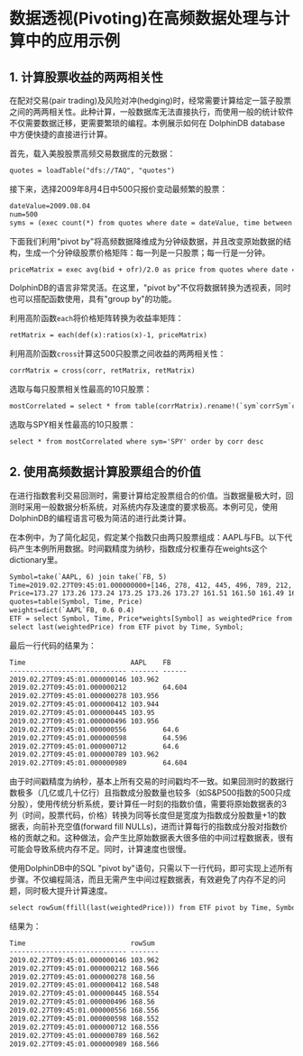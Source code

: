 # 数据透视(Pivoting)在高频数据处理与计算中的应用示例

## 1. 计算股票收益的两两相关性

在配对交易(pair trading)及风险对冲(hedging)时，经常需要计算给定一篮子股票之间的两两相关性。此种计算，一般数据库无法直接执行，而使用一般的统计软件不仅需要数据迁移，更需要繁琐的编程。本例展示如何在 DolphinDB database 中方便快捷的直接进行计算。

首先，载入美股股票高频交易数据库的元数据：

```txt
quotes = loadTable("dfs://TAQ", "quotes")
```

接下来，选择2009年8月4日中500只报价变动最频繁的股票：

```txt
dateValue=2009.08.04
num=500
syms = (exec count(*) from quotes where date = dateValue, time between 09:30:00 : 15:59:59, 0<bid, bid<ofr, ofr<bid*1.1 group by Symbol order by count desc).Symbol[0:num]
```

下面我们利用"pivot by"将高频数据降维成为分钟级数据，并且改变原始数据的结构，生成一个分钟级股票价格矩阵：每一列是一只股票；每一行是一分钟。

```txt
priceMatrix = exec avg(bid + ofr)/2.0 as price from quotes where date = dateValue, Symbol in syms, 0<bid, bid<ofr, ofr<bid*1.1, time between 09:30:00 : 15:59:59 pivot by time.minute() as minute, Symbol
```

DolphinDB的语言非常灵活。在这里，"pivot by"不仅将数据转换为透视表，同时也可以搭配函数使用，具有"group by"的功能。

利用高阶函数`each`将价格矩阵转换为收益率矩阵：

```txt
retMatrix = each(def(x):ratios(x)-1, priceMatrix)
```

利用高阶函数`cross`计算这500只股票之间收益的两两相关性：

```txt
corrMatrix = cross(corr, retMatrix, retMatrix)
```

选取与每只股票相关性最高的10只股票：

```txt
mostCorrelated = select * from table(corrMatrix).rename!(`sym`corrSym`corr) context by sym having rank(corr,false) between 1:10
```

选取与SPY相关性最高的10只股票：

```txt
select * from mostCorrelated where sym='SPY' order by corr desc
```

## 2. 使用高频数据计算股票组合的价值

在进行指数套利交易回测时，需要计算给定股票组合的价值。当数据量极大时，回测时采用一般数据分析系统，对系统内存及速度的要求极高。本例可见，使用DolphinDB的编程语言可极为简洁的进行此类计算。

在本例中，为了简化起见，假定某个指数只由两只股票组成：AAPL与FB。以下代码产生本例所用数据。时间戳精度为纳秒，指数成分权重存在weights这个dictionary里。

```txt
Symbol=take(`AAPL, 6) join take(`FB, 5)
Time=2019.02.27T09:45:01.000000000+[146, 278, 412, 445, 496, 789, 212, 556, 598, 712, 989]
Price=173.27 173.26 173.24 173.25 173.26 173.27 161.51 161.50 161.49 161.50 161.51
quotes=table(Symbol, Time, Price)
weights=dict(`AAPL`FB, 0.6 0.4)
ETF = select Symbol, Time, Price*weights[Symbol] as weightedPrice from quotes
select last(weightedPrice) from ETF pivot by Time, Symbol;
```

最后一行代码的结果为：

```txt
Time                          AAPL    FB
----------------------------- ------- ------
2019.02.27T09:45:01.000000146 103.962
2019.02.27T09:45:01.000000212         64.604
2019.02.27T09:45:01.000000278 103.956
2019.02.27T09:45:01.000000412 103.944
2019.02.27T09:45:01.000000445 103.95
2019.02.27T09:45:01.000000496 103.956
2019.02.27T09:45:01.000000556         64.6
2019.02.27T09:45:01.000000598         64.596
2019.02.27T09:45:01.000000712         64.6
2019.02.27T09:45:01.000000789 103.962
2019.02.27T09:45:01.000000989         64.604
```

由于时间戳精度为纳秒，基本上所有交易的时间戳均不一致。如果回测时的数据行数极多（几亿或几十亿行）且指数成分股数量也较多（如S&P500指数的500只成分股），使用传统分析系统，要计算任一时刻的指数价值，需要将原始数据表的3列（时间，股票代码，价格）转换为同等长度但是宽度为指数成分股数量+1的数据表，向前补充空值(forward fill NULLs)，进而计算每行的指数成分股对指数价格的贡献之和。这种做法，会产生比原始数据表大很多倍的中间过程数据表，很有可能会导致系统内存不足。同时，计算速度也很慢。

使用DolphinDB中的SQL "pivot by"语句，只需以下一行代码，即可实现上述所有步骤。不仅编程简洁，而且无需产生中间过程数据表，有效避免了内存不足的问题，同时极大提升计算速度。

```txt
select rowSum(ffill(last(weightedPrice))) from ETF pivot by Time, Symbol;
```

结果为：

```txt
Time                          rowSum
----------------------------- -------
2019.02.27T09:45:01.000000146 103.962
2019.02.27T09:45:01.000000212 168.566
2019.02.27T09:45:01.000000278 168.56
2019.02.27T09:45:01.000000412 168.548
2019.02.27T09:45:01.000000445 168.554
2019.02.27T09:45:01.000000496 168.56
2019.02.27T09:45:01.000000556 168.556
2019.02.27T09:45:01.000000598 168.552
2019.02.27T09:45:01.000000712 168.556
2019.02.27T09:45:01.000000789 168.562
2019.02.27T09:45:01.000000989 168.566
```